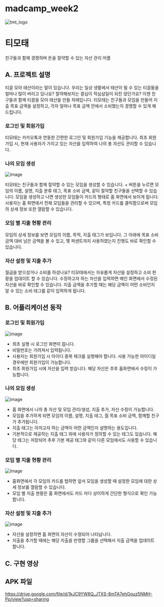 # madcamp_week2

![tmt_logo](https://github.com/sgn08050/madcamp_week2/assets/104704651/c931e895-8120-42b7-9845-4c360eaf8362)

# 티모태
친구들과 함께 경쟁하며 돈을 절약할 수 있는 자산 관리 어플

## 

## A. 프로젝트 설명

티끌 모아 태산이라는 말이 있습니다. 우리는 일상 생활에서 태산이 될 수 있는 티끌들을 얼마나 많이 버리고 있나요? 절약해보자는 결심이 작심삼일이 되진 않던가요? 이젠 친구들과 함께 티끌을 모아 태산을 만들 차례입니다. 티모태는 친구들과 모임을 만들어 지출 목표 금액을 설정하고, 각자 얼마나 목표 금액 안에서 소비했는지 경쟁할 수 있게 해드립니다. 


### 로그인 및 회원가입

티모태는 카카오톡과 연동한 간편한 로그인 및 회원가입 기능을 제공합니다. 
최초 회원가입 시, 현재 사용자가 가지고 있는 자산을 입력하여 나의 총 자산도 관리할 수 있습니다. 


### 나의 모임 생성 
![image](https://github.com/sgn08050/madcamp_week2/assets/104704651/c0f2cff4-527d-434b-841a-9bcbac6403ce)

티모태는 친구들과 함께 절약할 수 있는 모임을 생성할 수 있습니다. + 버튼을 누르면 모임의 이름, 설명, 지출 분류 태그, 목표 소비 금액, 같이 절약할 친구들을 선택할 수 있습니다. 모임을 생성하고 나면 생성한 모임들이 카드의 형태로 홈 화면에서 보이게 됩니다. 
사용자는 홈 화면에서 전체 모임들을 관리할 수 있으며, 특정 카드를 클릭함으로써 모임의 상세 정보 또한 열람할 수 있습니다.


### 모임 별 지출 현황 관리 

모임의 상세 정보를 보면 모임의 이름, 목적, 지출 태그가 보입니다. 그 아래에 목표 소비 금액 대비 남은 금액을 볼 수 있고, 몇 퍼센트까지 사용하였는지 진행도 바로 확인할 수 있습니다. 


### 자산 설정 및 지출 추가

월급을 받으셨거나 소비를 하셨나요? 티모태에서는 자유롭게 자산을 설정하고 소비 현황을 업데이트 할 수 있습니다. 
수정하고자 하는 자산을 입력하면 메인 화면에서 수정된 자산을 바로 확인할 수 있습니다. 
지출 금액을 추가할 때는 해당 금액이 어떤 소비인지 알 수 있는 소비 태그를 같이 입력하게 됩니다.

##

## B. 어플리케이션 동작

### 로그인 및 회원가입

![image](https://github.com/sgn08050/madcamp_week2/assets/104704651/d813e8e5-73e4-401e-92c2-ea0cfdb31b2c)

- 최초 실행 시 로그인 화면이 뜹니다.
- 비밀번호는 가려져서 입력됩니다. 
- 사용자는 회원가입 시 아이디 중복 체크를 실행해야 합니다. 사용 가능한 아이디일 경우에만 회원가입이 가능합니다.
- 최초 회원가입 시에 자산을 입력 받습니다. 해당 자산은 추후 홈화면에서 수정이 가능합니다. 

### 나의 모임 생성 
![image](https://github.com/sgn08050/madcamp_week2/assets/104704651/5780ff70-1b16-4c24-942f-a402d2339847)

- 홈 화면에서 나의 총 자산 및 모임 관리/생성, 지출 추가, 자산 수정이 가능합니다.
- 모임을 추가하게 되면 모임의 이름, 설명, 지출 태그, 월 목표 소비 금액, 함께할 친구가 추가됩니다.
- 지출 태그는 아끼고자 하는 금액이 어떤 금액인지 설명하는 용도입니다. 
- 기본적으로 제공하는 지출 태그 외에 사용자가 정의할 수 있는 태그도 있습니다. 해당 태그는 저장되어 추후 기본 제공 태그와 같이 다른 모임에서도 사용할 수 있습니다. 

### 모임 별 지출 현황 관리 
![image](https://github.com/sgn08050/madcamp_week2/assets/104704651/9f282c72-36e7-43c8-a6da-a6b80a1e67b9)

- 홈화면에서 각 모임의 카드를 탭하면 앞서 모임을 생성할 때 설정한 모임에 대한 상세 정보를 열람할 수 있습니다.
- 모임 별 지출 현황은 홈 화면에서도 카드 마다 상이하게 간단한 형식으로 확인 가능합니다. 

### 자산 설정 및 지출 추가
![image](https://github.com/sgn08050/madcamp_week2/assets/104704651/459644db-4ac2-477a-99df-1a03d77a001d)

- 자산을 설정하면 홈 화면의 자산이 수정되어 나타납니다.
- 지출을 추가할 때에는 해당 지출을 반영할 그룹을 선택해서 지출 금액을 업데이트 합니다. 

## C. 구현 영상


## APK 파일
https://drive.google.com/file/d/1kJC9YW8Q_JTXS-8mTA7ehGouz5NMH-Pp/view?usp=sharing
